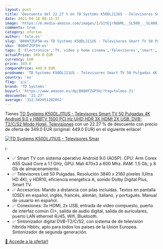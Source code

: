 ```yaml
---
layout: post
title: 'Descuento del 22.27 % en TD Systems K50DLJ11US - Televisores Smar'
date: 2021-09-18 08:15:37
image: 'https://m.media-amazon.com/images/I/51tEjr9Q6ML._SL500_._SL400_.jpg'
comments: true
category: ofertas
author: 'tole.es'
slug: 'B08HTZGP5H-es TD Systems K50DLJ11US - Televisores Smart TV 50 Pulgadas...'
sku: 'B08HTZGP5H-es'
tags: [ 'Electrónica','TV, vídeo y home cinema','Televisores','smart','td systems','tv', ]
actualPrice: 349.0 EUR
currency: EUR
price: 349.0
comparePrice: 449.0 EUR
prodname: 'TD Systems K50DLJ11US - Televisores Smart TV 50 Pulgadas 4K Android 9.0 y HBBTV  1500 PCI Hz UHD HDR  3X HDMI  2X USB. DVB-T2/C/S2  Modo Hotel. Televisiones'
country: 'es'
flag: '🇪🇸'
brand: 'TD Systems'
buyurl: 'https://www.amazon.es/dp/B08HTZGP5H/?tag=tolees-21'
descuento: '22.27'
average: '312.342051282052'
---
```


Tienes [TD Systems K50DLJ11US - Televisores Smart TV 50 Pulgadas 4K Android 9.0 y HBBTV  1500 PCI Hz UHD HDR  3X HDMI  2X USB. DVB-T2/C/S2  Modo Hotel. Televisiones](https://www.amazon.es/dp/B08HTZGP5H/?tag=tolees-21) con un 22.27 % de descuento con precio de oferta de 349.0 EUR (original: 449.0 EUR) en el siguiente enlace!

[![TD Systems K50DLJ11US - Televisores Smar](https://m.media-amazon.com/images/I/51tEjr9Q6ML._SL500_._SL400_.jpg)](https://www.amazon.es/dp/B08HTZGP5H/?tag=tolees-21)

ℹ️:

- ✅ Smart TV con sistema operativo Android 9.0 (AOSP). CPU: Arm Corex A55 Quad Core a 1.1 GHz, GPU: Mali 470x3 a 600 Mhz. RAM: 1.5 Gb, y 8 Gb de almacenamiento.
- ✅ Televisores Led 50 Pulgadas. Resolución 3840 x 2160 píxeles (Ultra HD 4K), y HDR10, eficiencia energética A, sonido Dolby Digital Plus, Smart TV.
- ✅ Accesorios: Mando a distancia con pilas incluídas. Textos en pantalla (OSD) en español, inglés, francés, alemán, italiano, y portugués. Manual de usuario en español.
- ✅ Conexiones: 3x HDMI, 2x USB, entrada de vídeo compuesto, puerto de interfaz común CI+, salida de audio digital, salida de auriculares, puerto LAN ethernet RJ45, Wifi, Bluetooth.
- ✅ Sintonizador digital DVB-T2/C/S2, con sistema de de televisión híbrida Hbbtv, apto para todos los países de la Unión Europea. Sintonizador de segunda generación.

[🛒 Accede a la oferta!!](https://www.amazon.es/dp/B08HTZGP5H/?tag=tolees-21)
